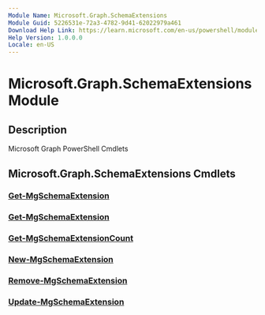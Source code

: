 ```yaml
---
Module Name: Microsoft.Graph.SchemaExtensions
Module Guid: 5226531e-72a3-4782-9d41-62022979a461
Download Help Link: https://learn.microsoft.com/en-us/powershell/module/microsoft.graph.schemaextensions/?view=graph-powershell-1.0
Help Version: 1.0.0.0
Locale: en-US
---
```


# Microsoft.Graph.SchemaExtensions Module
## Description
Microsoft Graph PowerShell Cmdlets

## Microsoft.Graph.SchemaExtensions Cmdlets
### [Get-MgSchemaExtension](Get-MgSchemaExtension.md)

### [Get-MgSchemaExtension](Get-MgSchemaExtension.md)

### [Get-MgSchemaExtensionCount](Get-MgSchemaExtensionCount.md)

### [New-MgSchemaExtension](New-MgSchemaExtension.md)

### [Remove-MgSchemaExtension](Remove-MgSchemaExtension.md)

### [Update-MgSchemaExtension](Update-MgSchemaExtension.md)

